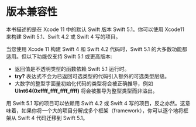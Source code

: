 # 版本兼容性

本书描述的是在 Xcode 11 中的默认 Swift 版本 Swift 5.1。你可以使用 Xcode11 来构建 Swift 5.1、Swift 4.2 或 Swift 4 写的项目。

当您使用 Xcode 11 构建 Swift 4 和 Swift 4.2 代码时，Swift 5.1 的大多数功能都适用。但以下功能仅支持 Swift 5.1 或更高版本:

* 返回值是不透明类型的函数依赖 Swift 5.1 运行时。
* **try?** 表达式不会为已返回可选类型的代码引入额外的可选类型层级。
* 大数字的整型字面量初始化代码的类型将会被正确推导，例如 **UInt64(0xffff_ffff_ffff_ffff)** 将会被推导为整型类型而非溢出。

用 Swift 5.1 写的项目可以依赖用 Swift 4.2 或 Swift 4 写的项目，反之亦然。这意味着，如果你将一个大的项目分解成多个框架（framework），你可以逐个地将框架从 Swift 4 代码迁移到 Swift 5.1。

